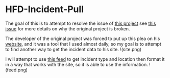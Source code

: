 # HFD-Incident-Pull
The goal of this is to attempt to resolve the issue of [this project](https://github.com/d-m-wilson/HoustonIncidents) see [this issue](https://github.com/d-m-wilson/HoustonIncidents/issues/1) for more details on why the original project is broken.

The developer of the original project was forced to put up this plea on his [website](https://dmwilson.info/), and it was a tool that I used almost daily, so my goal is to attempt to find another way to get the incident data to his site.
!(site.png)

I will attempt to use [this feed](https://www.broadcastify.com/webPlayer/28416) to get incident type and location then format it in a way that works with the site, so it is able to use the information.
!(feed.png)
